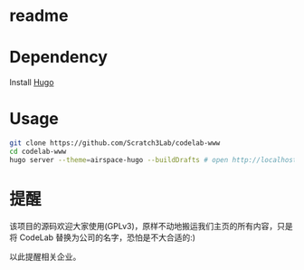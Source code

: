 # readme

# Dependency

Install [Hugo](https://gohugo.io/)

# Usage

```bash
git clone https://github.com/Scratch3Lab/codelab-www
cd codelab-www
hugo server --theme=airspace-hugo --buildDrafts # open http://localhost:1313/
```

# 提醒

该项目的源码欢迎大家使用(GPLv3)，原样不动地搬运我们主页的所有内容，只是将 CodeLab 替换为公司的名字，恐怕是不大合适的:)

以此提醒相关企业。
